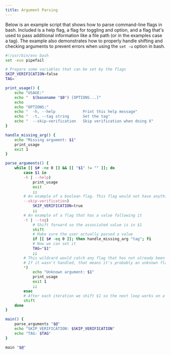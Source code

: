 ```yaml
---
title: Argument Parsing
---
```


Below is an example script that shows how to parse command-line flags in bash. Included is a help flag, a flag for toggling and option, and a flag that's used to pass additional information like a file path (or in the examples case a tag). The example also demonstrates how to properly handle shifting and checking arguments to prevent errors when using the `set -u` option in bash.

```bash
#!/usr/bin/env bash
set -euo pipefail

# Prepare some variables that can be set by the flags
SKIP_VERIFICATION=false
TAG=

print_usage() {
    echo "USAGE:"
    echo "  $(basename "$0") [OPTIONS...]"
    echo
    echo "OPTIONS:"
    echo "  -h, --help            Print this help message"
    echo "  -t, --tag string      Set the tag"
    echo "  --skip-verification   Skip verification when doing X"
}

handle_missing_arg() {
    echo "Missing argument: $1"
    print_usage
    exit 1
}

parse_arguments() {
    while [[ $# -ne 0 ]] && [[ "$1" != "" ]]; do
        case $1 in
        -h | --help)
            print_usage
            exit
            ;;
        # An example of a boolean flag. This flag would not have anything following.
        --skip-verification)
            SKIP_VERIFICATION=true
            ;;
        # An example of a flag that has a value following it
        -t | --tag)
            # Shift forward so the associated value is in $1
            shift
            # Make sure the user actually passed a value
            if [[ $# -eq 0 ]]; then handle_missing_arg "tag"; fi
            # Now we can set it
            TAG="$1"
            ;;
        # This wildcard would catch any flag that has not already been caught.
        # If it wasn't handled, that means it's probably an unknown flag.
        *)
            echo "Unknown argument: $1"
            print_usage
            exit 1
            ;;
        esac
        # After each iteration we shift $1 so the next loop works on a new flag
        shift
    done
}

main() {
    parse_arguments "$@"
    echo "SKIP_VERIFICATION: $SKIP_VERIFICATION"
    echo "TAG: $TAG"
}

main "$@"
```
